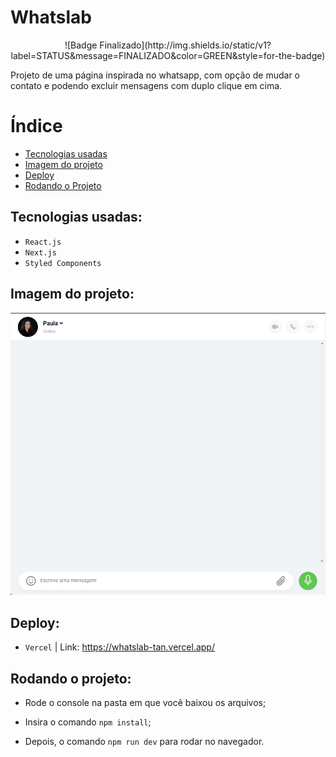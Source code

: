 
# Whatslab

<p align="center">
    ![Badge Finalizado](http://img.shields.io/static/v1?label=STATUS&message=FINALIZADO&color=GREEN&style=for-the-badge)
</p>

Projeto de uma página inspirada no whatsapp, com opção de mudar o contato e podendo excluir mensagens com duplo clique em cima.



# Índice

* [Tecnologias usadas](#tecnologias-usadas)
* [Imagem do projeto](#imagem-do-projeto)
* [Deploy](#deploy)
* [Rodando o Projeto](#rodando-o-projeto)


## Tecnologias usadas:

- ``React.js``
- ``Next.js``
- ``Styled Components``

## Imagem do projeto:

![imagem do whatslab](./imagem-projeto.png)


## Deploy:

- ``Vercel`` | Link: <https://whatslab-tan.vercel.app/>


## Rodando o projeto:
- Rode o console na pasta em que você baixou os arquivos;

- Insira o comando ``npm install``;

- Depois, o comando ``npm run dev`` para rodar no navegador.

